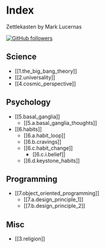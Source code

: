 # Index

Zettlekasten by Mark Lucernas

[![GitHub followers](https://img.shields.io/github/followers/marklcrns.svg?style=social&label=Follow&maxAge=2592000)](https://github.com/marklcrns?tab=followers)

## Science

- [[1.the_big_bang_theory]]
- [[2.universality]]
- [[4.cosmic_perspective]]

## Psychology

- [[5.basal_ganglia]]
  - [[5.a.basal_ganglia_thoughts]]
- [[6.habits]]
  - [[6.a.habit_loop]]
  - [[6.b.cravings]]
  - [[6.c.habit_change]]
    - [[6.c.i.belief]]
  - [[6.d.keystone_habits]]

## Programming

- [[7.object_oriented_programming]]
  - [[7.a.design_principle_1]]
  - [[7.b.design_principle_2]]

## Misc

- [[3.religion]]
